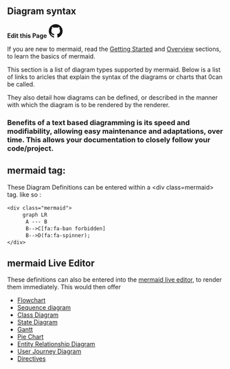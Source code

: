 ## Diagram syntax
**Edit this Page** [![N|Solid](./img/GitHub-Mark-32px.png)](https://github.com/mermaid-js/mermaid/blob/develop/docs/n00b-syntaxReference.md)

If you are new to mermaid, read the [Getting Started](n00b-gettingStarted.md) and [Overview](n00b-overview.md) sections, to learn the basics of mermaid.

This section is a list of diagram types supported by mermaid. Below is a list of links to aricles that explain the syntax of the diagrams or charts that 0can be called. 

They also  detail how diagrams can be defined, or described in the manner with which the diagram is to be rendered by the renderer. 

### Benefits of a text based diagramming is its speed and modifiability, allowing easy maintenance and adaptations, over time. This allows your documentation to closely follow your code/project.  

## mermaid tag:
These Diagram Definitions can be entered within a \<div class=mermaid> tag.
like so : 
```
<div class="mermaid">
     graph LR
      A --- B
      B-->C[fa:fa-ban forbidden]
      B-->D(fa:fa-spinner);
</div>
```
## mermaid Live Editor
These definitions can also be entered into the [mermaid live editor](https://mermaid-js.github.io/mermaid-live-editor), to render them immediately.
This would then offer


- [Flowchart](flowchart.md)
- [Sequence diagram](sequenceDiagram.md)
- [Class Diagram](classDiagram.md)
- [State Diagram](stateDiagram.md)
- [Gantt](gantt.md)
- [Pie Chart](pie.md)
- [Entity Relationship Diagram](entityRelationshipDiagram.md)
- [User Journey Diagram](user-journey.md)
- [Directives](directives.md)
